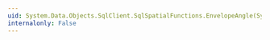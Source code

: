 ```yaml
---
uid: System.Data.Objects.SqlClient.SqlSpatialFunctions.EnvelopeAngle(System.Data.Spatial.DbGeography)
internalonly: False
---
```


